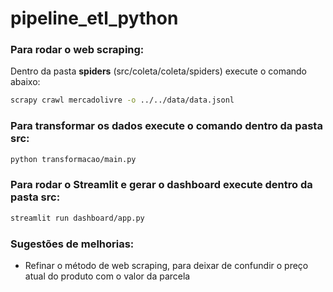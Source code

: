 # pipeline_etl_python

### Para rodar o web scraping:
Dentro da pasta __spiders__ (src/coleta/coleta/spiders) execute o comando abaixo:

```bash
scrapy crawl mercadolivre -o ../../data/data.jsonl
```
### Para transformar os dados execute o comando dentro da pasta __src__: 
```bash
python transformacao/main.py
```

### Para rodar o Streamlit e gerar o dashboard execute dentro da pasta __src__:

```bash
streamlit run dashboard/app.py 
```

### Sugestões de melhorias: 
 - Refinar o método de web scraping, para deixar de confundir o preço atual do produto com o valor da parcela 
 